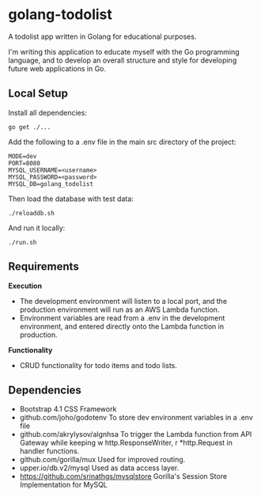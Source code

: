 # golang-todolist
A todolist app written in Golang for educational purposes.

I'm writing this application to educate myself with the Go programming language, and to develop an overall structure and style for developing future web applications in Go.

## Local Setup

Install all dependencies:

```go get ./...```

Add the following to a .env file in the main src directory of the project:

```
MODE=dev
PORT=8080
MYSQL_USERNAME=<username>
MYSQL_PASSWORD=<password>
MYSQL_DB=golang_todolist
```

Then load the database with test data:

```./reloaddb.sh```

And run it locally:

```./run.sh```

## Requirements

**Execution**
* The development environment will listen to a local port, and the production environment will run as an AWS Lambda function.
* Environment variables are read from a .env in the development environment, and entered directly onto the Lambda function in production.

**Functionality**
* CRUD functionality for todo items and todo lists.

## Dependencies

* Bootstrap 4.1 CSS Framework
* github.com/joho/godotenv
	To store dev environment variables in a .env file
* github.com/akrylysov/algnhsa
	To trigger the Lambda function from API Gateway while keeping w http.ResponseWriter, r *http.Request in handler functions.
* github.com/gorilla/mux
	Used for improved routing.
* upper.io/db.v2/mysql
	Used as data access layer.
* https://github.com/srinathgs/mysqlstore
	Gorilla's Session Store Implementation for MySQL
